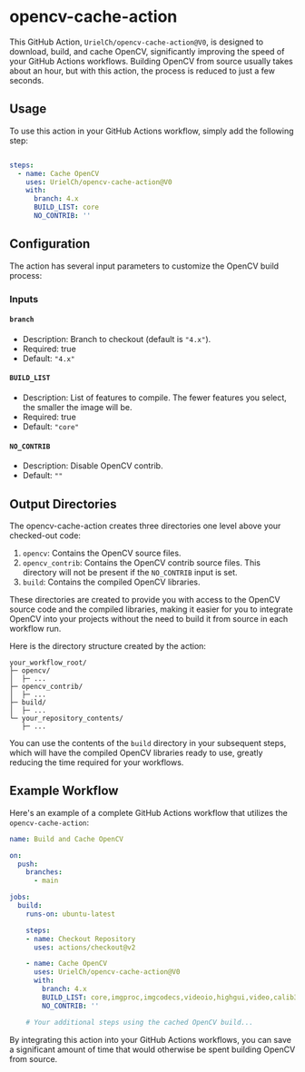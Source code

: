 # opencv-cache-action
This GitHub Action, `UrielCh/opencv-cache-action@V0`, is designed to download, build, and cache OpenCV, significantly improving the speed of your GitHub Actions workflows. Building OpenCV from source usually takes about an hour, but with this action, the process is reduced to just a few seconds.

## Usage
To use this action in your GitHub Actions workflow, simply add the following step:

```yaml

steps:
  - name: Cache OpenCV
    uses: UrielCh/opencv-cache-action@V0
    with:
      branch: 4.x
      BUILD_LIST: core
      NO_CONTRIB: ''
```

## Configuration
The action has several input parameters to customize the OpenCV build process:

### Inputs

#### `branch`
* Description: Branch to checkout (default is `"4.x"`).
* Required: true
* Default: `"4.x"`

#### `BUILD_LIST`
* Description: List of features to compile. The fewer features you select, the smaller the image will be.
* Required: true
* Default: `"core"`

#### `NO_CONTRIB`
* Description: Disable OpenCV contrib.
* Default: `""`


## Output Directories
The opencv-cache-action creates three directories one level above your checked-out code:

1. `opencv`: Contains the OpenCV source files.
1. `opencv_contrib`: Contains the OpenCV contrib source files. This directory will not be present if the `NO_CONTRIB` input is set.
1. `build`: Contains the compiled OpenCV libraries.

These directories are created to provide you with access to the OpenCV source code and the compiled libraries, making it easier for you to integrate OpenCV into your projects without the need to build it from source in each workflow run.

Here is the directory structure created by the action:

```
your_workflow_root/
├─ opencv/
│  ├─ ...
├─ opencv_contrib/
│  ├─ ...
├─ build/
│  ├─ ...
└─ your_repository_contents/
   ├─ ...
```

You can use the contents of the `build` directory in your subsequent steps, which will have the compiled OpenCV libraries ready to use, greatly reducing the time required for your workflows.

## Example Workflow

Here's an example of a complete GitHub Actions workflow that utilizes the `opencv-cache-action`:

```yaml
name: Build and Cache OpenCV

on:
  push:
    branches:
      - main

jobs:
  build:
    runs-on: ubuntu-latest

    steps:
    - name: Checkout Repository
      uses: actions/checkout@v2

    - name: Cache OpenCV
      uses: UrielCh/opencv-cache-action@V0
      with:
        branch: 4.x
        BUILD_LIST: core,imgproc,imgcodecs,videoio,highgui,video,calib3d,features2d,objdetect,dnn,ml,photo,gapi,python3
        NO_CONTRIB: ''

    # Your additional steps using the cached OpenCV build...
```

By integrating this action into your GitHub Actions workflows, you can save a significant amount of time that would otherwise be spent building OpenCV from source.
